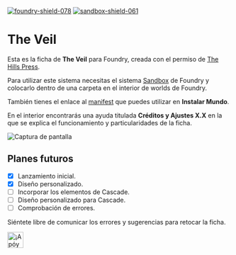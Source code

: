 [![foundry-shield-078]][foundry-url] [![sandbox-shield-061]][sandbox-url]

# The Veil

Esta es la ficha de **The Veil** para Foundry, creada con el permiso de [The Hills Press](https://www.thehillspress.es).

Para utilizar este sistema necesitas el sistema [Sandbox](https://gitlab.com/rolnl/sandbox-system-builder/-/tree/master) de Foundry y colocarlo dentro de una carpeta en el interior de worlds de Foundry.

También tienes el enlace al [manifest](https://raw.githubusercontent.com/WallaceMcGregor/foundry-the-veil/master/world.json) que puedes utilizar en **Instalar Mundo**.

En el interior encontrarás una ayuda titulada **Créditos y Ajustes X.X** en la que se explica el funcionamiento y particularidades de la ficha.

![Captura de pantalla](https://i.imgur.com/iDHU504.png)

## Planes futuros

- [x] Lanzamiento inicial.
- [x] Diseño personalizado.
- [ ] Incorporar los elementos de Cascade.
- [ ] Diseño personalizado para Cascade.
- [ ] Comprobación de errores.

Siéntete libre de comunicar los errores y sugerencias para retocar la ficha.

<a href='https://ko-fi.com/wallacemcgregor666' target='_blank'><img height='36' style='border:0px;height:36px;' src='https://cdn.ko-fi.com/cdn/kofi2.png?v=2' border='0' alt='¡Apóyame en Ko-Fi!' /></a>

[foundry-shield-078]: https://img.shields.io/badge/Foundry-0.7.9-informational
[sandbox-shield-061]: https://img.shields.io/badge/Sandbox-0.6.9-informational
[sandbox-url]: https://gitlab.com/rolnl/sandbox-system-builder/-/tree/master
[foundry-url]: https://foundryvtt.com/
